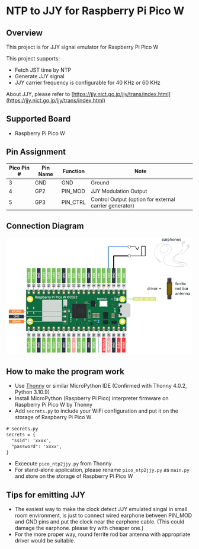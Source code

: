 # NTP to JJY for Raspberry Pi Pico W

## Overview
This project is for JJY signal emulator for Raspberry Pi Pico W

This project supports:
* Fetch JST time by NTP
* Generate JJY signal
* JJY carrier frequency is configurable for 40 KHz or 60 KHz

About JJY, please refer to [https://jjy.nict.go.jp/jjy/trans/index.html](https://jjy.nict.go.jp/jjy/trans/index.html)

## Supported Board
* Raspberry Pi Pico W

## Pin Assignment

| Pico Pin # | Pin Name | Function | Note |
----|----|----|----
|  3 | GND | GND | Ground |
|  4 | GP2 | PIN_MOD | JJY Modulation Output |
|  5 | GP3 | PIN_CTRL | Control Output (option for external carrier generator) |

## Connection Diagram
![Connection Diagram](doc/pico_ntp2jjy_connection.png)

## How to make the program work
* Use [Thonny](https://thonny.org/) or similar MicroPython IDE (Confirmed with Thonny 4.0.2, Python 3.10.9)
* Install MicroPython (Raspberry Pi Pico) interpreter firmware on Raspberry Pi Pico W by Thonny
* Add `secrets.py` to include your WiFi configuration and put it on the storage of Raspberry Pi Pico W
```
# secrets.py
secrets = {
  "ssid": 'xxxx',
  "password": 'xxxx',
}
```
* Excecute `pico_ntp2jjy.py` from Thonny
* For stand-alone application, please rename `pico_ntp2jjy.py` as `main.py` and store on the storage of Raspberry Pi Pico W

## Tips for emitting JJY
* The easiest way to make the clock detect JJY emulated singal in small room environment, is just to connect wired earphone between PIN_MOD and GND pins and put the clock near the earphone cable. (This could damage the earphone. please try with cheaper one.)
* For the more proper way, round ferrite rod bar antenna with appropriate driver would be suitable.

